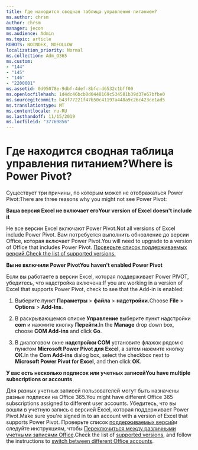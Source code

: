 ```yaml
---
title: Где находится сводная таблица управления питанием?
ms.author: chrsm
author: chrsm
manager: jecon
ms.audience: Admin
ms.topic: article
ROBOTS: NOINDEX, NOFOLLOW
localization_priority: Normal
ms.collection: Adm_O365
ms.custom:
- "144"
- "145"
- "146"
- "2200001"
ms.assetid: 0d95078e-9dbf-4def-8bfc-d6532c1bff00
ms.openlocfilehash: 1d4dc46bcb0d0448169c534581b39d37e67bfbe0
ms.sourcegitcommit: b43f77221f47b50c41197a448a9c26c423ce1ad5
ms.translationtype: MT
ms.contentlocale: ru-RU
ms.lasthandoff: 11/15/2019
ms.locfileid: "37769856"
---
```

# <a name="where-is-power-pivot"></a><span data-ttu-id="104cf-102">Где находится сводная таблица управления питанием?</span><span class="sxs-lookup"><span data-stu-id="104cf-102">Where is Power Pivot?</span></span>

<span data-ttu-id="104cf-103">Существует три причины, по которым может не отображаться Power Pivot:</span><span class="sxs-lookup"><span data-stu-id="104cf-103">There are three reasons why you might not see Power Pivot:</span></span>
  
<span data-ttu-id="104cf-104">**Ваша версия Excel не включает его**</span><span class="sxs-lookup"><span data-stu-id="104cf-104">**Your version of Excel doesn't include it**</span></span>
  
<span data-ttu-id="104cf-105">Не все версии Excel включают Power Pivot.</span><span class="sxs-lookup"><span data-stu-id="104cf-105">Not all versions of Excel include Power Pivot.</span></span> <span data-ttu-id="104cf-106">Вам потребуется выполнить обновление до версии Office, которая включает Power Pivot.</span><span class="sxs-lookup"><span data-stu-id="104cf-106">You will need to upgrade to a version of Office that includes Power Pivot.</span></span> [<span data-ttu-id="104cf-107">Проверьте список поддерживаемых версий.</span><span class="sxs-lookup"><span data-stu-id="104cf-107">Check the list of supported versions.</span></span>](https://support.office.com/article/aa64e217-4b6e-410b-8337-20b87e1c2a4b.aspx)
  
<span data-ttu-id="104cf-108">**Вы не включили Power Pivot**</span><span class="sxs-lookup"><span data-stu-id="104cf-108">**You haven't enabled Power Pivot**</span></span>
  
<span data-ttu-id="104cf-109">Если вы работаете в версии Excel, которая поддерживает Power PIVOT, убедитесь, что надстройка включена:</span><span class="sxs-lookup"><span data-stu-id="104cf-109">If you are working in a version of Excel that supports Power Pivot, check to see that the Add-in is enabled:</span></span>
  
1. <span data-ttu-id="104cf-110">Выберите пункт **Параметры** \> **файла** \> **надстройки.**</span><span class="sxs-lookup"><span data-stu-id="104cf-110">Choose **File** \> **Options** \> **Add-Ins**.</span></span>

2. <span data-ttu-id="104cf-111">В раскрывающемся списке **Управление** выберите пункт надстройки **com** и нажмите кнопку **Перейти**.</span><span class="sxs-lookup"><span data-stu-id="104cf-111">In the **Manage** drop down box, choose **COM Add-ins** and click **Go**.</span></span>

3. <span data-ttu-id="104cf-112">В диалоговом окне **надстройки COM** установите флажок рядом с пунктом **Microsoft Power Pivot для Excel**, а затем нажмите кнопку **ОК**.</span><span class="sxs-lookup"><span data-stu-id="104cf-112">In the **Com Add-ins** dialog box, select the checkbox next to **Microsoft Power Pivot for Excel**, and then click **OK**.</span></span>

<span data-ttu-id="104cf-113">**У вас есть несколько подписок или учетных записей**</span><span class="sxs-lookup"><span data-stu-id="104cf-113">**You have multiple subscriptions or accounts**</span></span>
  
<span data-ttu-id="104cf-114">Для разных учетных записей пользователей могут быть назначены разные подписки на Office 365.</span><span class="sxs-lookup"><span data-stu-id="104cf-114">You might have different Office 365 subscriptions assigned to different user accounts.</span></span> <span data-ttu-id="104cf-115">Убедитесь, что вы вошли в учетную запись с версией Excel, которая поддерживает Power Pivot.</span><span class="sxs-lookup"><span data-stu-id="104cf-115">Make sure you're signed in to an account with a version of Excel that supports Power Pivot.</span></span> <span data-ttu-id="104cf-116">Проверьте список [поддерживаемых версий](https://support.office.com/article/aa64e217-4b6e-410b-8337-20b87e1c2a4b.aspx)и следуйте инструкциям, чтобы [Переключиться между различными учетными записями Office](https://support.office.com/article/b9582171-fd1f-4284-9846-bdd72bb28426.aspx#BKMK_WebSwitchAccounts).</span><span class="sxs-lookup"><span data-stu-id="104cf-116">Check the list of [supported versions](https://support.office.com/article/aa64e217-4b6e-410b-8337-20b87e1c2a4b.aspx), and follow the instructions to [switch between different Office accounts](https://support.office.com/article/b9582171-fd1f-4284-9846-bdd72bb28426.aspx#BKMK_WebSwitchAccounts).</span></span>
